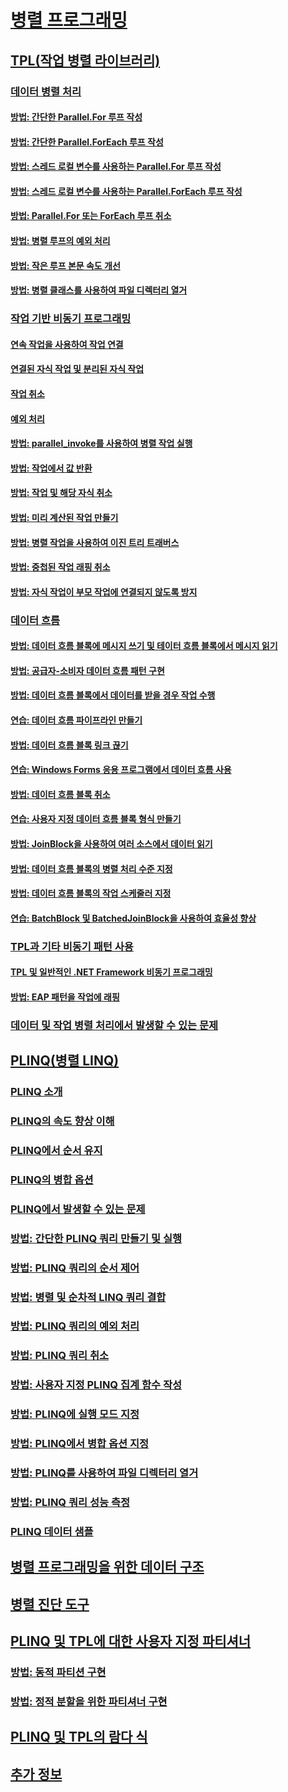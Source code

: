 # [병렬 프로그래밍](index.md)
## [TPL(작업 병렬 라이브러리)](task-parallel-library-tpl.md)
### [데이터 병렬 처리](data-parallelism-task-parallel-library.md)
#### [방법: 간단한 Parallel.For 루프 작성](how-to-write-a-simple-parallel-for-loop.md)
#### [방법: 간단한 Parallel.ForEach 루프 작성](how-to-write-a-simple-parallel-foreach-loop.md)
#### [방법: 스레드 로컬 변수를 사용하는 Parallel.For 루프 작성](how-to-write-a-parallel-for-loop-with-thread-local-variables.md)
#### [방법: 스레드 로컬 변수를 사용하는 Parallel.ForEach 루프 작성](how-to-write-a-parallel-foreach-loop-with-thread-local-variables.md)
#### [방법: Parallel.For 또는 ForEach 루프 취소](how-to-cancel-a-parallel-for-or-foreach-loop.md)
#### [방법: 병렬 루프의 예외 처리](how-to-handle-exceptions-in-parallel-loops.md)
#### [방법: 작은 루프 본문 속도 개선](how-to-speed-up-small-loop-bodies.md)
#### [방법: 병렬 클래스를 사용하여 파일 디렉터리 열거](how-to-iterate-file-directories-with-the-parallel-class.md)
### [작업 기반 비동기 프로그래밍](task-based-asynchronous-programming.md)
#### [연속 작업을 사용하여 작업 연결](chaining-tasks-by-using-continuation-tasks.md)
#### [연결된 자식 작업 및 분리된 자식 작업](attached-and-detached-child-tasks.md)
#### [작업 취소](task-cancellation.md)
#### [예외 처리](exception-handling-task-parallel-library.md)
#### [방법: parallel_invoke를 사용하여 병렬 작업 실행](how-to-use-parallel-invoke-to-execute-parallel-operations.md)
#### [방법: 작업에서 값 반환](how-to-return-a-value-from-a-task.md)
#### [방법: 작업 및 해당 자식 취소](how-to-cancel-a-task-and-its-children.md)
#### [방법: 미리 계산된 작업 만들기](how-to-create-pre-computed-tasks.md)
#### [방법: 병렬 작업을 사용하여 이진 트리 트래버스](how-to-traverse-a-binary-tree-with-parallel-tasks.md)
#### [방법: 중첩된 작업 래핑 취소](how-to-unwrap-a-nested-task.md)
#### [방법: 자식 작업이 부모 작업에 연결되지 않도록 방지](how-to-prevent-a-child-task-from-attaching-to-its-parent.md)
### [데이터 흐름](dataflow-task-parallel-library.md)
#### [방법: 데이터 흐름 블록에 메시지 쓰기 및 테이터 흐름 블록에서 메시지 읽기](how-to-write-messages-to-and-read-messages-from-a-dataflow-block.md)
#### [방법: 공급자-소비자 데이터 흐름 패턴 구현](how-to-implement-a-producer-consumer-dataflow-pattern.md)
#### [방법: 데이터 흐름 블록에서 데이터를 받을 경우 작업 수행](how-to-perform-action-when-a-dataflow-block-receives-data.md)
#### [연습: 데이터 흐름 파이프라인 만들기](walkthrough-creating-a-dataflow-pipeline.md)
#### [방법: 데이터 흐름 블록 링크 끊기](how-to-unlink-dataflow-blocks.md)
#### [연습: Windows Forms 응용 프로그램에서 데이터 흐름 사용](walkthrough-using-dataflow-in-a-windows-forms-application.md)
#### [방법: 데이터 흐름 블록 취소](how-to-cancel-a-dataflow-block.md)
#### [연습: 사용자 지정 데이터 흐름 블록 형식 만들기](walkthrough-creating-a-custom-dataflow-block-type.md)
#### [방법: JoinBlock을 사용하여 여러 소스에서 데이터 읽기](how-to-use-joinblock-to-read-data-from-multiple-sources.md)
#### [방법: 데이터 흐름 블록의 병렬 처리 수준 지정](how-to-specify-the-degree-of-parallelism-in-a-dataflow-block.md)
#### [방법: 데이터 흐름 블록의 작업 스케줄러 지정](how-to-specify-a-task-scheduler-in-a-dataflow-block.md)
#### [연습: BatchBlock 및 BatchedJoinBlock을 사용하여 효율성 향상](walkthrough-using-batchblock-and-batchedjoinblock-to-improve-efficiency.md)
### [TPL과 기타 비동기 패턴 사용](using-tpl-with-other-asynchronous-patterns.md)
#### [TPL 및 일반적인 .NET Framework 비동기 프로그래밍](tpl-and-traditional-async-programming.md)
#### [방법: EAP 패턴을 작업에 래핑](how-to-wrap-eap-patterns-in-a-task.md)
### [데이터 및 작업 병렬 처리에서 발생할 수 있는 문제](potential-pitfalls-in-data-and-task-parallelism.md)
## [PLINQ(병렬 LINQ)](parallel-linq-plinq.md)
### [PLINQ 소개](introduction-to-plinq.md)
### [PLINQ의 속도 향상 이해](understanding-speedup-in-plinq.md)
### [PLINQ에서 순서 유지](order-preservation-in-plinq.md)
### [PLINQ의 병합 옵션](merge-options-in-plinq.md)
### [PLINQ에서 발생할 수 있는 문제](potential-pitfalls-with-plinq.md)
### [방법: 간단한 PLINQ 쿼리 만들기 및 실행](how-to-create-and-execute-a-simple-plinq-query.md)
### [방법: PLINQ 쿼리의 순서 제어](how-to-control-ordering-in-a-plinq-query.md)
### [방법: 병렬 및 순차적 LINQ 쿼리 결합](how-to-combine-parallel-and-sequential-linq-queries.md)
### [방법: PLINQ 쿼리의 예외 처리](how-to-handle-exceptions-in-a-plinq-query.md)
### [방법: PLINQ 쿼리 취소](how-to-cancel-a-plinq-query.md)
### [방법: 사용자 지정 PLINQ 집계 함수 작성](how-to-write-a-custom-plinq-aggregate-function.md)
### [방법: PLINQ에 실행 모드 지정](how-to-specify-the-execution-mode-in-plinq.md)
### [방법: PLINQ에서 병합 옵션 지정](how-to-specify-merge-options-in-plinq.md)
### [방법: PLINQ를 사용하여 파일 디렉터리 열거](how-to-iterate-file-directories-with-plinq.md)
### [방법: PLINQ 쿼리 성능 측정](how-to-measure-plinq-query-performance.md)
### [PLINQ 데이터 샘플](plinq-data-sample.md)
## [병렬 프로그래밍을 위한 데이터 구조](data-structures-for-parallel-programming.md)
## [병렬 진단 도구](parallel-diagnostic-tools.md)
## [PLINQ 및 TPL에 대한 사용자 지정 파티셔너](custom-partitioners-for-plinq-and-tpl.md)
### [방법: 동적 파티션 구현](how-to-implement-dynamic-partitions.md)
### [방법: 정적 분할을 위한 파티셔너 구현](how-to-implement-a-partitioner-for-static-partitioning.md)
## [PLINQ 및 TPL의 람다 식](lambda-expressions-in-plinq-and-tpl.md)
## [추가 정보](for-further-reading-parallel-programming.md)

